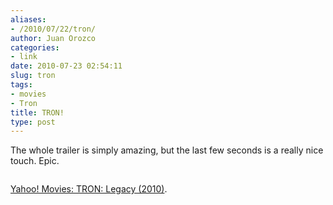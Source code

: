 ```yaml
---
aliases:
- /2010/07/22/tron/
author: Juan Orozco
categories:
- link
date: 2010-07-23 02:54:11
slug: tron
tags:
- movies
- Tron
title: TRON!
type: post
---
```


The whole trailer is simply amazing, but the last few seconds is a really nice touch. Epic.

<p style="text-align:center;">
  <img class="aligncenter size-full wp-image-2201" src="http://juanthedesigner.files.wordpress.com/2010/07/tron-legacy.jpg?w=580" alt="" data-recalc-dims="1" />
</p>

[Yahoo! Movies: TRON: Legacy (2010)][1].

[1]: http://movies.yahoo.com/feature/tron-legacy.html?showVideo=1#movTitle